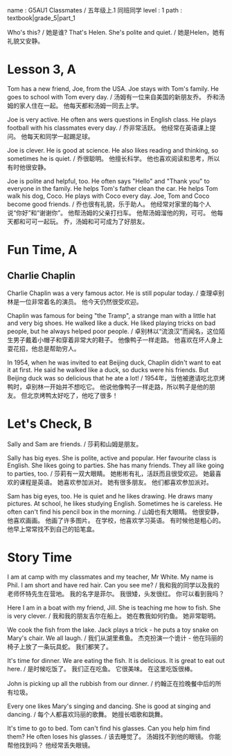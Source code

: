 name : G5AU1 Classmates / 五年级上.1 同班同学
level : 1
path : textbook|grade_5|part_1

Who's this? / 她是谁?
That's Helen. She's polite and quiet. / 她是Helen，她有礼貌又安静。

# Lesson 3, A

Tom has a new friend, Joe, from the USA. Joe stays with Tom's family. He goes to school with Tom every day. / 汤姆有一位来自美国的新朋友乔。 乔和汤姆的家人住在一起。 他每天都和汤姆一同去上学。

Joe is very active. He often ans wers questions in English class. He plays football with his classmates every day. / 乔非常活跃。 他经常在英语课上提问。 他每天和同学一起踢足球。

Joe is clever. He is good at science. He also likes reading and thinking, so sometimes he is quiet. / 乔很聪明。 他擅长科学。 他也喜欢阅读和思考，所以有时他很安静。

Joe is polite and helpful, too. He often says "Hello" and "Thank you" to everyone in the family. He helps Tom's father clean the car. He helps Tom walk his dog, Coco. He plays with Coco every day. Joe, Tom and Coco become good friends. / 乔也很有礼貌，乐于助人。 他经常对家里的每个人说“你好”和“谢谢你”。 他帮汤姆的父亲打扫车。 他帮汤姆溜他的狗，可可。 他每天都和可可一起玩。 乔，汤姆和可可成为了好朋友。

# Fun Time, A

## Charlie Chaplin

Charlie Chaplin was a very famous actor. He is still popular today. / 查理卓别林是一位非常着名的演员。 他今天仍然很受欢迎。

Chaplin was famous for being "the Tramp", a strange man with a little hat and very big shoes. He walked like a duck. He liked playing tricks on bad people, but he always helped poor people. / 卓别林以“流浪汉”而闻名，这位陌生男子戴着小帽子和穿着非常大的鞋子。 他像鸭子一样走路。 他喜欢在坏人身上耍花招，他总是帮助穷人。

In 1954, when he was invited to eat Beijing duck, Chaplin didn't want to eat it at first. He said he walked like a duck, so ducks were his friends. But Beijing duck was so delicious that he ate a lot! / 1954年，当他被邀请吃北京烤鸭时，卓别林一开始并不想吃它。 他说他像鸭子一样走路，所以鸭子是他的朋友。 但北京烤鸭太好吃了，他吃了很多！

# Let's Check, B

Sally and Sam are friends. / 莎莉和山姆是朋友。

Sally has big eyes. She is polite, active and popular. Her favourite class is English. She likes going to parties. She has many friends. They all like going to parties, too. / 莎莉有一双大眼睛。 她彬彬有礼，活跃而且很受欢迎。 她最喜欢的课程是英语。 她喜欢参加派对。 她有很多朋友。 他们都喜欢参加派对。

Sam has big eyes, too. He is quiet and he likes drawing. He draws many pictures. At school, he likes studying English. Sometimes he is careless. He often can't find his pencil box in the morning. / 山姆也有大眼睛。 他很安静，他喜欢画画。 他画了许多图片。 在学校，他喜欢学习英语。 有时候他是粗心的。 他早上常常找不到自己的铅笔盒。

# Story Time

I am at camp with my classmates and my teacher, Mr White. My name is Phil. I am short and have red hair. Can you see me? / 我和我的同学以及我的老师怀特先生在营地。 我的名字是菲尔。 我很矮，头发很红。 你可以看到我吗？

Here I am in a boat with my friend, Jill. She is teaching me how to fish. She is very clever. / 我和我的朋友吉尔在船上。 她在教我如何钓鱼。 她非常聪明。

We cook the fish from the lake. Jack plays a trick - he puts a toy snake on Mary's chair. We all laugh. / 我们从湖里煮鱼。 杰克扮演一个诡计 - 他在玛丽的椅子上放了一条玩具蛇。 我们都笑了。

It's time for dinner. We are eating the fish. It is delicious. It is great to eat out here. / 是时候吃饭了。 我们正在吃鱼。 它很美味。 在这里吃饭很棒。

John is picking up all the rubbish from our dinner. / 约翰正在捡晚餐中后的所有垃圾。

Every one likes Mary's singing and dancing. She is good at singing and dancing. / 每个人都喜欢玛丽的歌舞。 她擅长唱歌和跳舞。

It's time to go to bed. Tom can't find his glasses. Can you help him find them? He often loses his glasses. / 该去睡觉了。 汤姆找不到他的眼镜。 你能帮他找到吗？ 他经常丢失眼镜。
